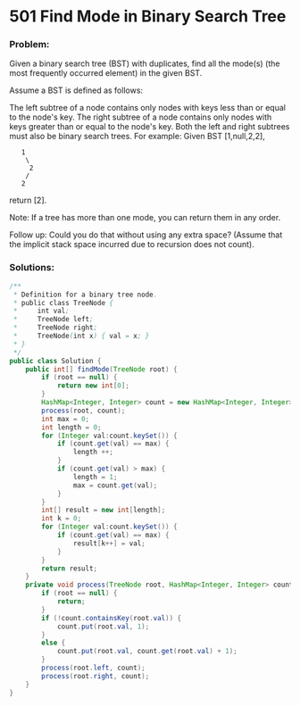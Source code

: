 # 501 Find Mode in Binary Search Tree

### Problem:

Given a binary search tree (BST) with duplicates, find all the mode(s) (the most frequently occurred element) in the given BST.

Assume a BST is defined as follows:

The left subtree of a node contains only nodes with keys less than or equal to the node's key.
The right subtree of a node contains only nodes with keys greater than or equal to the node's key.
Both the left and right subtrees must also be binary search trees.
For example:
Given BST [1,null,2,2],

```
   1
    \
     2
    /
   2
```
return [2].

Note: If a tree has more than one mode, you can return them in any order.

Follow up: Could you do that without using any extra space? (Assume that the implicit stack space incurred due to recursion does not count).

### Solutions:

```java
/**
 * Definition for a binary tree node.
 * public class TreeNode {
 *     int val;
 *     TreeNode left;
 *     TreeNode right;
 *     TreeNode(int x) { val = x; }
 * }
 */
public class Solution {
    public int[] findMode(TreeNode root) {
        if (root == null) {
            return new int[0];
        }
        HashMap<Integer, Integer> count = new HashMap<Integer, Integer>();
        process(root, count);
        int max = 0;
        int length = 0;
        for (Integer val:count.keySet()) {
            if (count.get(val) == max) {
                length ++;
            }
            if (count.get(val) > max) {
                length = 1;
                max = count.get(val);
            }
        }
        int[] result = new int[length];
        int k = 0;
        for (Integer val:count.keySet()) {
            if (count.get(val) == max) {
                result[k++] = val;
            }
        }
        return result;
    }
    private void process(TreeNode root, HashMap<Integer, Integer> count) {
        if (root == null) {
            return;
        }
        if (!count.containsKey(root.val)) {
            count.put(root.val, 1);
        }
        else {
            count.put(root.val, count.get(root.val) + 1);
        }
        process(root.left, count);
        process(root.right, count);
    }
}
```